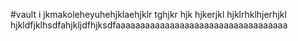 #vault
i jkmakoleheyuhehjklaehjklr tghjkr hjk hjkerjkl hjklrhklhjerhjkl hjkldfjklhsdfahjkljdfhjksdfaaaaaaaaaaaaaaaaaaaaaaaaaaaaaaaaaaa
